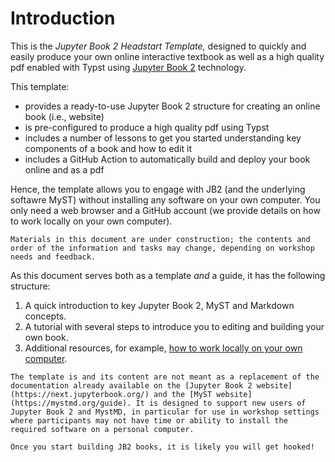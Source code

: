 # Introduction

This is the *Jupyter Book 2 Headstart Template,* designed to quickly and easily produce your own online interactive textbook as well as a high quality pdf enabled with Typst using [Jupyter Book 2](https://next.jupyterbook.org/) technology.

This template:
- provides a ready-to-use Jupyter Book 2 structure for creating an online book (i.e., website)
- is pre-configured to produce a high quality pdf using Typst
- includes a number of lessons to get you started understanding key components of a book and how to edit it 
- includes a GitHub Action to automatically build and deploy your book online and as a pdf


Hence, the template allows you to engage with JB2 (and the underlying softawre MyST) without installing any software on your own computer. You only need a web browser and a GitHub account (we provide details on how to work locally on your own computer). 

```{warning} Work in Progress
Materials in this document are under construction; the contents and order of the information and tasks may change, depending on workshop needs and feedback.
```

As this document serves both as a template _and_ a guide, it has the following structure:

1. A quick introduction to key Jupyter Book 2, MyST and Markdown concepts.
2. A tutorial with several steps to introduce you to editing and building your own book.
3. Additional resources, for example, [how to work locally on your own computer](./advanced_start.md).


```{note}
The template is and its content are not meant as a replacement of the documentation already available on the [Jupyter Book 2 website](https://next.jupyterbook.org/) and the [MyST website](https://mystmd.org/guide). It is designed to support new users of Jupyter Book 2 and MystMD, in particular for use in workshop settings where participants may not have time or ability to install the required software on a personal computer.
```

```{warning} Enjoyment Warning!
Once you start building JB2 books, it is likely you will get hooked!
```